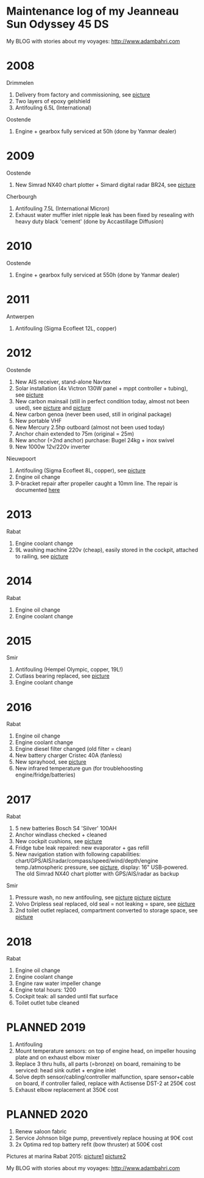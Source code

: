 # Maintenance log of my Jeanneau Sun Odyssey 45 DS

My BLOG with stories about my voyages: http://www.adambahri.com

# 2008

Drimmelen

  1. Delivery from factory and commissioning, see [picture](pictures/nagelnieuw.jpg)
  2. Two layers of epoxy gelshield
  3. Antifouling 6.5L (International)

Oostende

 1. Engine + gearbox fully serviced at 50h (done by Yanmar dealer)

# 2009

Oostende

 1. New Simrad NX40 chart plotter + Simard digital radar BR24, see [picture](pictures/TouchNavstation.jpg)

Cherbourgh

 1. Antifouling 7.5L (International Micron)
 2. Exhaust water muffler inlet nipple leak has been fixed by resealing with heavy duty black 'cement' (done by Accastillage Diffusion)

# 2010

Oostende

 1. Engine + gearbox fully serviced at 550h (done by Yanmar dealer)

# 2011

Antwerpen

 1. Antifouling (Sigma Ecofleet 12L, copper)

# 2012

Oostende

 1. New AIS receiver, stand-alone Navtex
 2. Solar installation (4x Victron 130W panel + mppt controller + tubing), see [picture](pictures/solar.jpg)
 3. New carbon mainsail (still in perfect condition today, almost not been used), see [picture](pictures/sailing04.jpg) and [picture](pictures/sailing03.jpg)
 4. New carbon genoa (never been used, still in original package)
 5. New portable VHF
 6. New Mercury 2.5hp outboard (almost not been used today)
 7. Anchor chain extended to 75m (original = 25m)
 8. New anchor (=2nd anchor) purchase: Bugel 24kg + inox swivel
 9. New 1000w 12v/220v inverter

Nieuwpoort

 1. Antifouling (Sigma Ecofleet 8L, copper), see [picture](pictures/maintenance.jpg)
 2. Engine oil change
 3. P-bracket repair after propeller caught a 10mm line. The repair is documented [here](http://jeanneau.proboards.com/thread/4797/leak-bracket-joint-after-line)

# 2013

Rabat

 1. Engine coolant change
 2. 9L washing machine 220v (cheap), easily stored in the cockpit, attached to railing, see [picture](pictures/tanger2017.jpg)

# 2014

Rabat

 1. Engine oil change
 2. Engine coolant change

# 2015

Smir

 1. Antifouling (Hempel Olympic, copper, 19L!)
 2. Cutlass bearing replaced, see [picture](pictures/cutlass.jpg)
 3. Engine coolant change

# 2016

Rabat

 1. Engine oil change
 2. Engine coolant change
 3. Engine diesel filter changed (old filter = clean)
 4. New battery charger Cristec 40A (fanless)
 5. New sprayhood, see [picture](pictures/tanger2017.jpg)
 6. New infrared temperature gun (for troublehoosting engine/fridge/batteries)

# 2017

Rabat

 1. 5 new batteries Bosch S4 'Silver' 100AH
 2. Anchor windlass checked + cleaned
 3. New cockpit cushions, see [picture](pictures/albughaz2017.jpg)
 4. Fridge tube leak repaired: new evaporator + gas refill
 5. New navigation station with following capabilities: chart/GPS/AIS/radar/compass/speed/wind/depth/engine temp./atmospheric pressure, see [picture](pictures/NUCNavstation.jpg), display: 16" USB-powered. The old Simrad NX40 chart plotter with GPS/AIS/radar as backup

Smir

 1. Pressure wash, no new antifouling, see [picture](pictures/maintenance2017bakboord.jpg) [picture](pictures/maintenance2017schroef.jpg) [picture](pictures/maintenance2017stuurboord.jpg)
 2. Volvo Dripless seal replaced, old seal = not leaking = spare, see [picture](pictures/schroefas-plaatsen2.jpg)
 3. 2nd toilet outlet replaced, compartment converted to storage space, see [picture](pictures/rompdoorvoer-2de-toilet.jpg)

# 2018

Rabat

 1. Engine oil change
 2. Engine coolant change
 3. Engine raw water impeller change
 4. Engine total hours: 1200
 5. Cockpit teak: all sanded until flat surface
 6. Toilet outlet tube cleaned

# PLANNED 2019

 1. Antifouling
 2. Mount temperature sensors: on top of engine head, on impeller housing plate and on exhaust elbow mixer
 3. Replace 3 thru hulls, all parts (=bronze) on board, remaining to be serviced: head sink outlet + engine inlet
 4. Solve depth sensor/cabling/controller malfunction, spare sensor+cable on board, if controller failed, replace with Actisense DST-2 at 250€ cost
 5. Exhaust elbow replacement at 350€ cost
 
# PLANNED 2020

 1. Renew saloon fabric
 2. Service Johnson bilge pump, preventively replace housing at 90€ cost
 3. 2x Optima red top battery refit (bow thruster) at 500€ cost


Pictures at marina Rabat 2015: [picture1](https://farm1.staticflickr.com/606/21040956586_40c783ca7a_o.jpg)
 [picture2](https://farm6.staticflickr.com/5826/20446117753_96da7a6efa_o.jpg)

My BLOG with stories about my voyages: http://www.adambahri.com
